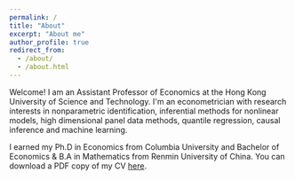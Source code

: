 ```yaml
---
permalink: /
title: "About"
excerpt: "About me"
author_profile: true
redirect_from: 
  - /about/
  - /about.html
---
```


Welcome! I am an Assistant Professor of Economics at the Hong Kong University of Science and Technology. I'm an econometrician with research interests in nonparametric identification, inferential methods for nonlinear models, high dimensional panel data methods, quantile regression, causal inference and machine learning.

I earned my Ph.D in Economics from Columbia University and Bachelor of Economics & B.A in Mathematics from Renmin University of China. You can download a PDF copy of my CV [here](/files/cv_jfeng-1.pdf).

